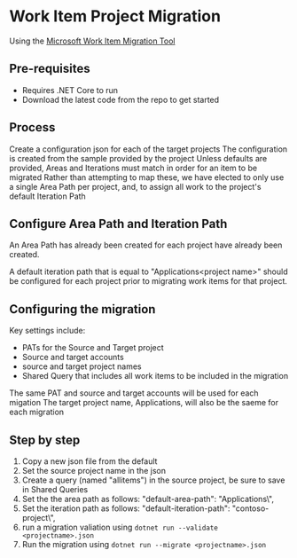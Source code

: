 # Work Item Project Migration

Using the [Microsoft Work Item Migration Tool](https://github.com/microsoft/vsts-work-item-migrator)

## Pre-requisites
- Requires .NET Core to run
- Download the latest code from the repo to get started

## Process

Create a configuration json for each of the target projects
The configuration is created from the sample provided by the project
Unless defaults are provided, Areas and Iterations must match in order for an item to be migrated
Rather than attempting to map these, we have elected to only use a single Area Path per project, and, to assign all work to the project's default Iteration Path

## Configure Area Path and Iteration Path 
An Area Path has already been created for each project have already been created.

A default iteration path that is equal to "Applications\<project name>" should be configured for each project prior to migrating work items for that project.

## Configuring the migration

Key settings include:
- PATs for the Source and Target project
- Source and target accounts
- source and target project names
- Shared Query that includes all work items to be included in the migration

The same PAT and source and target accounts will be used for each migation
The target project name, Applications, will also be the saeme for each migration

## Step by step
1. Copy a new json file from the default
2. Set the source project name in the json
3. Create a query (named "allitems") in the source project, be sure to save in Shared Queries
4. Set the the area path as follows:  "default-area-path": "Applications\\<project naame>",
5. Set the iteration path as follows: "default-iteration-path": "contoso-project\\<project name>",
6. run a migration valiation using ```dotnet run --validate <projectname>.json```
7. Run the migration using ```dotnet run --migrate <projectname>.json```


